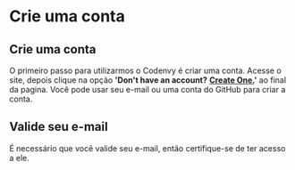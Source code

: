 # Crie uma conta

## Crie uma conta

O primeiro passo para utilizarmos o Codenvy é criar uma conta. Acesse o site, depois clique na opção **'Don't have an account?** [**Create One.**](https://codenvy.io/site/login?redirect_url=https%3A%2F%2Fcodenvy.io%2F#)**'** ao final da pagina. Você pode usar seu e-mail ou uma conta do GitHub para criar a conta.

## Valide seu e-mail

É necessário que você valide seu e-mail, então certifique-se de ter acesso a ele.

